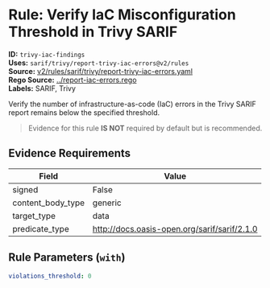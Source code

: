 # Rule: Verify IaC Misconfiguration Threshold in Trivy SARIF  
**ID:** `trivy-iac-findings`  
**Uses:** `sarif/trivy/report-trivy-iac-errors@v2/rules`  
**Source:** [v2/rules/sarif/trivy/report-trivy-iac-errors.yaml](https://github.com/scribe-public/sample-policies/v2/rules/sarif/trivy/report-trivy-iac-errors.yaml)  
**Rego Source:** [../report-iac-errors.rego](https://github.com/scribe-public/sample-policies/v2/rules/sarif/trivy/../report-iac-errors.rego)  
**Labels:** SARIF, Trivy  

Verify the number of infrastructure-as-code (IaC) errors in the Trivy SARIF report remains below the specified threshold.

> Evidence for this rule **IS NOT** required by default but is recommended.


## Evidence Requirements  
| Field | Value |
|-------|-------|
| signed | False |
| content_body_type | generic |
| target_type | data |
| predicate_type | http://docs.oasis-open.org/sarif/sarif/2.1.0 |

## Rule Parameters (`with`)  
```yaml
violations_threshold: 0
```

